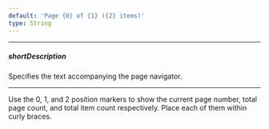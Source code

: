 ```yaml
---
default: 'Page {0} of {1} ({2} items)'
type: String
---
```

---
##### shortDescription
Specifies the text accompanying the page navigator.

---
Use the 0, 1, and 2 position markers to show the current page number, total page count, and total item count respectively. Place each of them within curly braces.